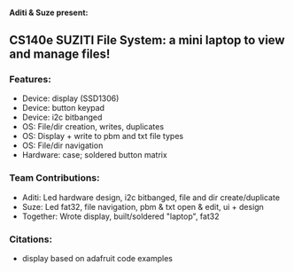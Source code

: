 #### Aditi & Suze present:
## CS140e SUZITI File System: a mini laptop to view and manage files!

### Features:
 - Device: display (SSD1306)
 - Device: button keypad
 - Device: i2c bitbanged
 - OS: File/dir creation, writes, duplicates
 - OS: Display + write to pbm and txt file types
 - OS: File/dir navigation
 - Hardware: case; soldered button matrix

### Team Contributions:
 - Aditi: Led hardware design, i2c bitbanged, file and dir create/duplicate
 - Suze: Led fat32, file navigation, pbm & txt open & edit, ui + design
 - Together: Wrote display, built/soldered "laptop", fat32

### Citations:
 - display based on adafruit code examples
